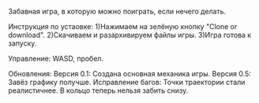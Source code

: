 Забавная игра, в которую можно поиграть, если нечего делать.

Инструкция по устаовке:
1)Нажимаем на зелёную кнопку "Clone or download".
2)Скачиваем и разархивируем файлы игры.
3)Игра готова к запуску.

Управление:
WASD, пробел.


Обновления:
  Версия 0.1:
Создана основная механика игры.
  Версия 0.5:
Завёз графику получше.
Исправление багов:
Точки траектории стали реалистичнее.
В кольцо теперь нельзя забить снизу.
